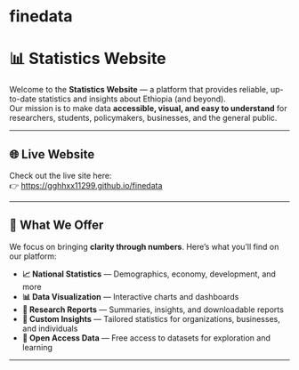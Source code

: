 # finedata

# 📊 Statistics Website

Welcome to the **Statistics Website** — a platform that provides reliable, up-to-date statistics and insights about Ethiopia (and beyond).  
Our mission is to make data **accessible, visual, and easy to understand** for researchers, students, policymakers, businesses, and the general public.  

---

## 🌐 Live Website
Check out the live site here:  
👉 https://gghhxx11299.github.io/finedata

---

## 🚀 What We Offer
We focus on bringing **clarity through numbers**. Here’s what you’ll find on our platform:

- **📈 National Statistics** — Demographics, economy, development, and more  
- **📊 Data Visualization** — Interactive charts and dashboards  
- **📑 Research Reports** — Summaries, insights, and downloadable reports  
- **🧮 Custom Insights** — Tailored statistics for organizations, businesses, and individuals  
- **📂 Open Access Data** — Free access to datasets for exploration and learning  

---

